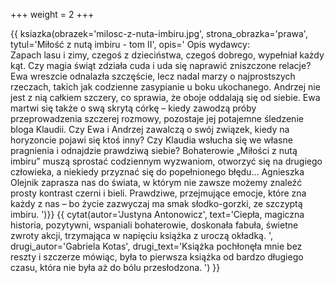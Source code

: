 +++
weight = 2
+++

{{ ksiazka(obrazek='milosc-z-nuta-imbiru.jpg', strona_obrazka='prawa', tytul='Miłość z nutą imbiru - tom II', opis='
Opis wydawcy:<br/>
Zapach lasu i zimy, czegoś z dzieciństwa, czegoś dobrego, wypełniał każdy kąt. Czy magia świąt zdziała cuda i uda się naprawić zniszczone relacje? Ewa wreszcie odnalazła szczęście, lecz nadal marzy o najprostszych rzeczach, takich jak codzienne zasypianie u boku ukochanego. Andrzej nie jest z nią całkiem szczery, co sprawia, że oboje oddalają się od siebie. Ewa martwi się także o swą skrytą córkę – kiedy zawodzą próby przeprowadzenia szczerej rozmowy, pozostaje jej potajemne śledzenie bloga Klaudii. Czy Ewa i Andrzej zawalczą o swój związek, kiedy na horyzoncie pojawi się ktoś inny? Czy Klaudia wsłucha się we własne pragnienia i odnajdzie prawdziwą siebie? Bohaterowie „Miłości z nutą imbiru” muszą sprostać codziennym wyzwaniom, otworzyć się na drugiego człowieka, a niekiedy przyznać się do popełnionego błędu… Agnieszka Olejnik zaprasza nas do świata, w którym nie zawsze możemy znaleźć prosty kontrast czerni i bieli. Prawdziwe, przejmujące emocje, które zna każdy z nas – bo życie zazwyczaj ma smak słodko-gorzki, ze szczyptą imbiru.
')}}
{{ cytat(autor='Justyna Antonowicz', text='Ciepła, magiczna historia, pozytywni, wspaniali bohaterowie, doskonała fabuła, świetne zwroty akcji, trzymająca w napięciu książka z uroczą okładką. ', drugi_autor='Gabriela Kotas', drugi_text='Książka pochłonęła mnie bez reszty i szczerze mówiąc, była to pierwsza książka od bardzo długiego czasu, która nie była aż do bólu przesłodzona. ') }}
